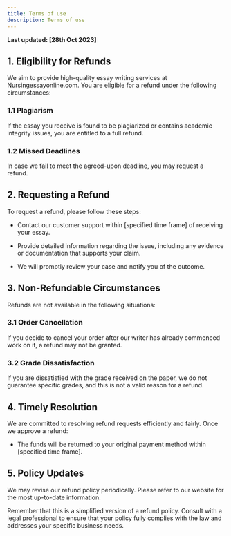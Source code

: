 ```yaml
---
title: Terms of use
description: Terms of use
---
```


**Last updated: [28th Oct 2023]**

## 1. Eligibility for Refunds

We aim to provide high-quality essay writing services at Nursingessayonline.com. You are eligible for a refund under the following circumstances:

### 1.1 Plagiarism

If the essay you receive is found to be plagiarized or contains academic integrity issues, you are entitled to a full refund.

### 1.2 Missed Deadlines

In case we fail to meet the agreed-upon deadline, you may request a refund.

## 2. Requesting a Refund

To request a refund, please follow these steps:

- Contact our customer support within [specified time frame] of receiving your essay.

- Provide detailed information regarding the issue, including any evidence or documentation that supports your claim.

- We will promptly review your case and notify you of the outcome.

## 3. Non-Refundable Circumstances

Refunds are not available in the following situations:

### 3.1 Order Cancellation

If you decide to cancel your order after our writer has already commenced work on it, a refund may not be granted.

### 3.2 Grade Dissatisfaction

If you are dissatisfied with the grade received on the paper, we do not guarantee specific grades, and this is not a valid reason for a refund.

## 4. Timely Resolution

We are committed to resolving refund requests efficiently and fairly. Once we approve a refund:

- The funds will be returned to your original payment method within [specified time frame].

## 5. Policy Updates

We may revise our refund policy periodically. Please refer to our website for the most up-to-date information.

Remember that this is a simplified version of a refund policy. Consult with a legal professional to ensure that your policy fully complies with the law and addresses your specific business needs.
